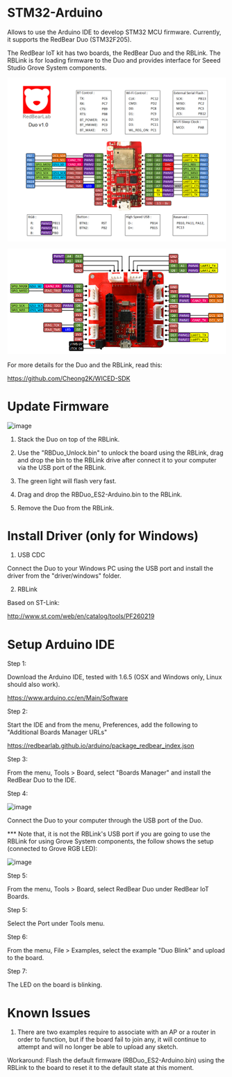 
# STM32-Arduino

Allows to use the Arduino IDE to develop STM32 MCU firmware. Currently, it supports the RedBear Duo (STM32F205).

The RedBear IoT kit has two boards, the RedBear Duo and the RBLink. The RBLink is for loading firmware to the Duo and provides interface for Seeed Studio Grove System components.

![image](images/RBDuo.png)

![image](images/RBLink.png)

For more details for the Duo and the RBLink, read this:

https://github.com/Cheong2K/WICED-SDK

# Update Firmware

![image](images/mode_rblink.png)

1. Stack the Duo on top of the RBLink.

2. Use the "RBDuo_Unlock.bin" to unlock the board using the RBLink, drag and drop the bin to the RBLink drive after connect it to your computer via the USB port of the RBLink.

3. The green light will flash very fast.

4. Drag and drop the RBDuo_ES2-Arduino.bin to the RBLink.

5. Remove the Duo from the RBLink.
 
# Install Driver (only for Windows)

1. USB CDC

 Connect the Duo to your Windows PC using the USB port and install the driver from the "driver/windows" folder.

2. RBLink

Based on ST-Link:

 http://www.st.com/web/en/catalog/tools/PF260219

# Setup Arduino IDE

Step 1:

Download the Arduino IDE, tested with 1.6.5 (OSX and Windows only, Linux should also work).

https://www.arduino.cc/en/Main/Software

Step 2:

Start the IDE and from the menu, Preferences, add the following to "Additional Boards Manager URLs"

https://redbearlab.github.io/arduino/package_redbear_index.json

Step 3:

From the menu, Tools > Board, select "Boards Manager" and install the RedBear Duo to the IDE.

Step 4:

![image](images/mode_standalone.png)

Connect the Duo to your computer through the USB port of the Duo.

*** Note that, it is not the RBLink's USB port if you are going to use the RBLink for using Grove System components, the follow shows the setup (connected to Grove RGB LED):

![image](images/mode_grove.png)

Step 5:

From the menu, Tools > Board, select RedBear Duo under RedBear IoT Boards.

Step 5:

Select the Port under Tools menu.

Step 6:

From the menu, File > Examples, select the example "Duo Blink" and upload to the board.

Step 7:

The LED on the board is blinking.

# Known Issues

1. There are two examples require to associate with an AP or a router in order to function, but if the board fail to join any, it will continue to attempt and will no longer be able to upload any sketch.

Workaround: Flash the default firmware (RBDuo_ES2-Arduino.bin) using the RBLink to the board to reset it to the default state at this moment.

